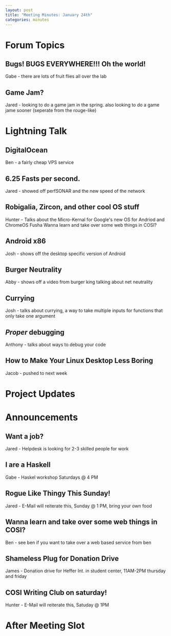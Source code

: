 ```yaml
---
layout: post
title: "Meeting Minutes: January 24th"
categories: minutes
---
```


# Forum Topics

## Bugs! BUGS EVERYWHERE!!! Oh the world!
Gabe - there are lots of fruit flies all over the lab

## Game Jam?
Jared - looking to do a game jam in the spring. also looking to do a game jame sooner (seperate from the rouge-like)

# Lightning Talk

## DigitalOcean
Ben - a fairly cheap VPS service

## 6.25 Fasts per second.
Jared - showed off perfSONAR and the new speed of the network

## Robigalia, Zircon, and other cool OS stuff
Hunter - Talks about the Micro-Kernal for Google's new OS for Andriod and ChromeOS Fusha
Wanna learn and take over some web things in COSI?
## Android x86
Josh - shows off the desktop specific version of Android

## Burger Neutrality
Abby - shows off a video from burger king talking about net neutrality

## Currying
Josh - talks about currying, a way to take multiple inputs for functions that only take one argument

## *Proper* debugging
Anthony - talks about ways to debug your code

## How to Make Your Linux Desktop Less Boring
Jacob - pushed to next week

# Project Updates

# Announcements

## Want a job?
Jared - Helpdesk is looking for 2-3 skilled people for work

## I are a Haskell
Gabe - Haskel workshop Saturdays @ 4 PM

## Rogue Like Thingy This Sunday!
Jared -  E-Mail will reiterate this, Sunday @ 1 PM, bring your own food

## Wanna learn and take over some web things in COSI?
Ben - see ben if you want to take over a web based service from ben

## Shameless Plug for Donation Drive
James - Donation drive for Heffer Int. in student center, 11AM-2PM thursday and friday

## COSI Writing Club on saturday!
Hunter - E-Mail will reiterate this, Satuday @ 1PM

# After Meeting Slot
